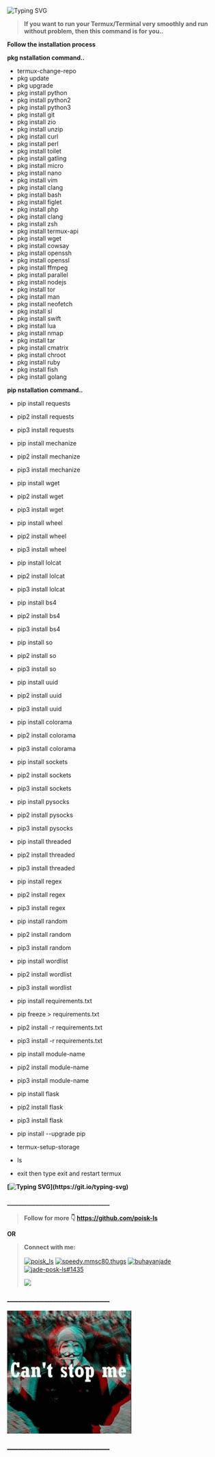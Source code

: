 ![Typing SVG](https://readme-typing-svg.herokuapp.com?color=%2349F707&size=30&lines=☣️+jade-cmd+☣️)

>**If you want to run your Termux/Terminal very smoothly and run without problem, then this command is for you..**

**Follow the installation process**

**pkg nstallation command..**

- termux-change-repo
- pkg update
- pkg upgrade
- pkg install python
- pkg install python2
- pkg install python3
- pkg install git
- pkg install zio
- pkg install unzip
- pkg install curl
- pkg install perl
- pkg install toilet
- pkg install gatling
- pkg install micro
- pkg install nano
- pkg install vim
- pkg install clang
- pkg install bash
- pkg install figlet
- pkg install php
- pkg install clang
- pkg install zsh
- pkg install termux-api
- pkg install wget
- pkg install cowsay
- pkg install openssh
- pkg install openssl
- pkg install ffmpeg
- pkg install parallel
- pkg install nodejs
- pkg install tor
- pkg install man
- pkg install neofetch
- pkg install sl
- pkg install swift
- pkg install lua
- pkg install nmap
- pkg install tar
- pkg install cmatrix 
- pkg install chroot
- pkg install ruby
- pkg install fish
- pkg install golang 


**pip nstallation command..**

-  pip install requests
-  pip2 install requests
-  pip3 install requests
-  pip install mechanize
-  pip2 install mechanize 
-  pip3 install mechanize
-  pip install wget
-  pip2 install wget
-  pip3 install wget
-  pip install wheel
-  pip2 install wheel
-  pip3 install wheel
-  pip install lolcat
-  pip2 install lolcat
-  pip3 install lolcat
-  pip install bs4
-  pip2 install bs4
-  pip3 install bs4
-  pip install so
-  pip2 install so
-  pip3 install so
-  pip install uuid
-  pip2 install uuid
-  pip3 install uuid
-  pip install colorama
-  pip2 install colorama
-  pip3 install colorama
-  pip install sockets
-  pip2 install sockets
-  pip3 install sockets
-  pip install pysocks
-  pip2 install pysocks
-  pip3 install pysocks
-  pip install threaded
-  pip2 install threaded
-  pip3 install threaded
-  pip install regex
-  pip2 install regex
-  pip3 install regex
-  pip install random
-  pip2 install random
-  pip3 install random
-  pip install wordlist
-  pip2 install wordlist
-  pip3 install wordlist
-  pip install requirements.txt
-  pip freeze > requirements.txt
-  pip2 install -r requirements.txt
-  pip3 install -r requirements.txt
-  pip install module-name
-  pip2 install module-name
-  pip3 install module-name
-  pip install flask
-  pip2 install flask
-  pip3 install flask


-  pip install --upgrade pip
-  termux-setup-storage
-  ls
-  exit
 then type exit and restart termux

**[![Typing SVG](https://readme-typing-svg.herokuapp.com?font=Fira+Code&size=26&pause=1000&color=F7D628&center=false&width=435&lines=...enjoy!!)](https://git.io/typing-svg)**
#### ____________________________________

>**Follow for more 👇 https://github.com/poisk-ls**

**OR**
>**<p align="left">Connect with me:</p>**
>**<p align="left">**
><a href="https://twitter.com/poisk_ls" target="blank"><img align="center" src="https://raw.githubusercontent.com/rahuldkjain/github-profile-readme-generator/master/src/images/icons/Social/twitter.svg" alt="poisk_ls" height="30" width="40" /></a>
<a href="https://fb.com/speedy.mmsc80.thugs" target="blank"><img align="center" src="https://raw.githubusercontent.com/rahuldkjain/github-profile-readme-generator/master/src/images/icons/Social/facebook.svg" alt="speedy.mmsc80.thugs" height="30" width="40" /></a>
<a href="https://instagram.com/buhayanjade" target="blank"><img align="center" src="https://raw.githubusercontent.com/rahuldkjain/github-profile-readme-generator/master/src/images/icons/Social/instagram.svg" alt="buhayanjade" height="30" width="40" /></a>
><a href="https://discord.gg/jade-posk-ls#1435" target="blank"><img align="center" src="https://raw.githubusercontent.com/rahuldkjain/github-profile-readme-generator/master/src/images/icons/Social/discord.svg" alt="jade-posk-ls#1435" height="30" width="40" /></a>
></p>
>
><a href="https://t.me/poisLs"><img src="https://img.shields.io/badge/telegram-poiskLs-blue.svg">

####  ____________________________________
![Alt text](https://github.com/poisk-ls/poisk-ls/blob/main/My%20Database%20Work/gif/120407.gif)
#### ____________________________________
